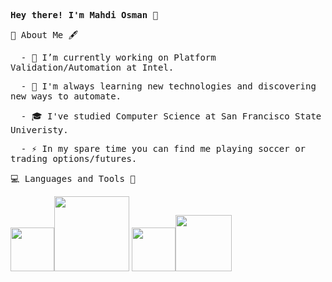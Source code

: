 <div>
  <p><samp><b>Hey there! I'm Mahdi Osman</b> 👋</samp></p>
  <p><samp> 📑 About Me 🖋 </samp></p>
  <p><samp> &ensp; - 💼 I’m currently working on Platform Validation/Automation at Intel. </samp></p>
  <p><samp> &ensp; - 🤔 I'm always learning new technologies and discovering new ways to automate. </samp></p>
  <p><samp> &ensp; - 🎓 I've studied Computer Science at San Francisco State Univeristy. </samp></p>
  <p><samp> &ensp; - ⚡️ In my spare time you can find me playing soccer or trading options/futures. </samp></p>
</div> 

<div>
  <p><samp> 💻 Languages and Tools 🔧 </samp></p>
  <img src="https://i.giphy.com/media/IdyAQJVN2kVPNUrojM/200.webp" width="70"><img src="https://media.giphy.com/media/kH1DBkPNyZPOk0BxrM/giphy.gif" width="120">
  <img src="https://i.giphy.com/media/LMt9638dO8dftAjtco/200.webp" width="70"><img src="https://media.giphy.com/media/SsCYf6DRFJrOpP0IoM/giphy.gif" width="90">
</div> 
